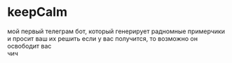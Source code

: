# keepCalm
мой первый телеграм бот, который генерирует радномные примерчики и просит ваш их решить
если у вас получится, то возможно он освободит вас \
чич
